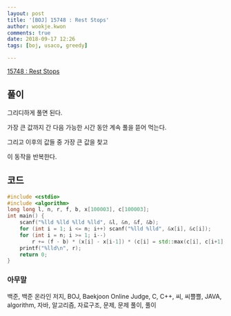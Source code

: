 ```yaml
---
layout: post
title: '[BOJ] 15748 : Rest Stops'
author: wookje.kwon
comments: true
date: 2018-09-17 12:26
tags: [boj, usaco, greedy]

---
```


[15748 : Rest Stops](https://www.acmicpc.net/problem/15748)  

## 풀이

그리디하게 풀면 된다.

가장 큰 값까지 간 다음 가능한 시간 동안 계속 풀을 뜯어 먹는다.

그리고 이후의 값들 중 가장 큰 값을 찾고

이 동작을 반복한다.

## 코드

```cpp
#include <cstdio>
#include <algorithm>
long long l, n, r, f, b, x[100003], c[100003];
int main() {
    scanf("%lld %lld %lld %lld", &l, &n, &f, &b);
    for (int i = 1; i <= n; i++) scanf("%lld %lld", &x[i], &c[i]);
    for (int i = n; i >= 1; i--)
        r += (f - b) * (x[i] - x[i-1]) * (c[i] = std::max(c[i], c[i+1]));
    printf("%lld\n", r);
    return 0;
}
```  

### 아무말  
백준, 백준 온라인 저지, BOJ, Baekjoon Online Judge, C, C++, 씨, 씨쁠쁠, JAVA, algorithm, 자바, 알고리즘, 자료구조, 문제, 문제 풀이, 풀이

